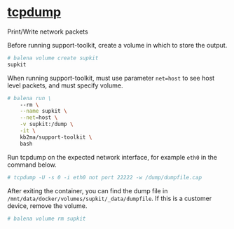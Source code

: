 # [tcpdump](https://www.tcpdump.org/)

Print/Write network packets

Before running support-toolkit, create a volume in which to store the output.
```bash
# balena volume create supkit
supkit
```

When running support-toolkit, must use parameter `net=host` to see host level packets, and must specify volume.
```bash
# balena run \
    --rm \
    --name supkit \
    --net=host \
    -v supkit:/dump \
    -it \
    kb2ma/support-toolkit \
    bash
```

Run tcpdump on the expected network interface, for example `eth0` in the command below.
```bash
# tcpdump -U -s 0 -i eth0 not port 22222 -w /dump/dumpfile.cap
```

After exiting the container, you can find the dump file in `/mnt/data/docker/volumes/supkit/_data/dumpfile`. If this is a customer device, remove the volume.
```bash
# balena volume rm supkit
```